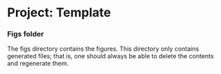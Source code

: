 # Project: Template


### Figs folder

The figs directory contains the figures. This directory only contains generated files; that is, one should always be able to delete the contents and regenerate them.
